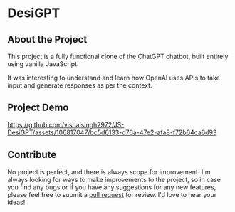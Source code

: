 # DesiGPT 

## About the Project
This project is a fully functional clone of the ChatGPT chatbot, built entirely using vanilla JavaScript.

It was interesting to understand and learn how OpenAI uses APIs to take input and generate responses as per the context.

## Project Demo

https://github.com/vishalsingh2972/JS-DesiGPT/assets/106817047/bc5d6133-d76a-47e2-afa8-f72b64ca6d93


## Contribute

No project is perfect, and there is always scope for improvement. I'm always looking for ways to make improvements to the project, so in case you find any bugs or if you have any suggestions for any new features, please feel free to submit a [pull request](https://github.com/vishalsingh2972/JS-DesiGPT/pulls) for review. 
I'd love to hear your ideas!

